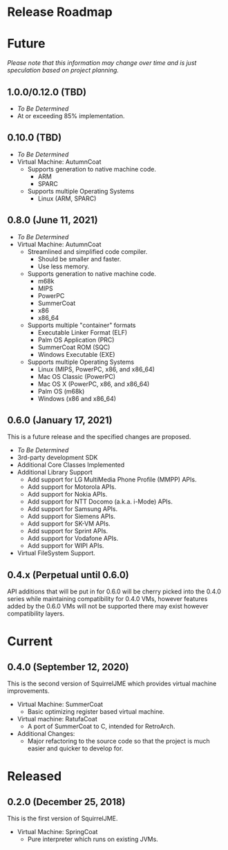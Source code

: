 # Release Roadmap

# Future

_Please note that this information may change over time and is just_
_speculation based on project planning._

## 1.0.0/0.12.0 (TBD)

 * _To Be Determined_
 * At or exceeding 85% implementation.

## 0.10.0 (TBD)

 * _To Be Determined_
 * Virtual Machine: AutumnCoat
   * Supports generation to native machine code.
     * ARM
     * SPARC
   * Supports multiple Operating Systems
     * Linux (ARM, SPARC)

## 0.8.0 (June 11, 2021)

 * _To Be Determined_
 * Virtual Machine: AutumnCoat
   * Streamlined and simplified code compiler.
     * Should be smaller and faster.
     * Use less memory.
   * Supports generation to native machine code.
     * m68k
     * MIPS
     * PowerPC
     * SummerCoat
     * x86
     * x86_64
   * Supports multiple "container" formats
     * Executable Linker Format (ELF)
     * Palm OS Application (PRC)
     * SummerCoat ROM (SQC)
     * Windows Executable (EXE)
   * Supports multiple Operating Systems
     * Linux (MIPS, PowerPC, x86, and x86_64)
     * Mac OS Classic (PowerPC)
     * Mac OS X (PowerPC, x86, and x86_64)
     * Palm OS (m68k)
     * Windows (x86 and x86_64)

## 0.6.0 (January 17, 2021)

This is a future release and the specified changes are proposed.

 * _To Be Determined_
 * 3rd-party development SDK
 * Additional Core Classes Implemented
 * Additional Library Support
   * Add support for LG MultiMedia Phone Profile (MMPP) APIs.
   * Add support for Motorola APIs.
   * Add support for Nokia APIs.
   * Add support for NTT Docomo (a.k.a. i-Mode) APIs.
   * Add support for Samsung APIs.
   * Add support for Siemens APIs.
   * Add support for SK-VM APIs.
   * Add support for Sprint APIs.
   * Add support for Vodafone APIs.
   * Add support for WIPI APIs.
 * Virtual FileSystem Support.

## 0.4.x (Perpetual until 0.6.0)

API additions that will be put in for 0.6.0 will be cherry picked into the
0.4.0 series while maintaining compatibility for 0.4.0 VMs, however features
added by the 0.6.0 VMs will not be supported there may exist however
compatibility layers.

# Current

## 0.4.0 (September 12, 2020)

This is the second version of SquirrelJME which provides virtual machine
improvements.

 * Virtual Machine: SummerCoat
   * Basic optimizing register based virtual machine.
 * Virtual machine: RatufaCoat
   * A port of SummerCoat to C, intended for RetroArch.
 * Additional Changes:
   * Major refactoring to the source code so that the project is much easier
     and quicker to develop for.

# Released

## 0.2.0 (December 25, 2018)

This is the first version of SquirrelJME.

 * Virtual Machine: SpringCoat
   * Pure interpreter which runs on existing JVMs.

